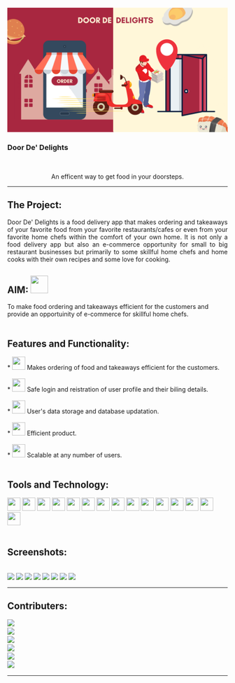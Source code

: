 <p align="center"><img src="https://github.com/CrystalShrestha/DoorDeDelights/blob/e5cf78e42d370514c600777cce596f65cebc2ca6/images/README.png" ></p>

### Door De' Delights
<br>
<p align = "center"> 
An efficent way to get food in your doorsteps.
</p>
<hr>

<h2> The Project:</h2>
<p align="justify">
 Door De' Delights is a food delivery app that makes ordering and takeaways of your favorite food from your favorite restaurants/cafes or even from your favorite home chefs within the comfort of your own home. It is not only a food delivery app but also an e-commerce opportunity for small to big restaurant businesses but primarily to some skillful home chefs and home cooks with their own recipes and some love for cooking.
</p>
<h2> AIM: <img src="https://imgur.com/zFz0s6y.png" width="40" height="40"></h2>
To make food ordering and takeaways efficient for the customers and provide an opportuinity of e-commerce for skillful home chefs.
<br>
<br>
<h2> Features and Functionality:</h2>
* <img src="https://imgur.com/WtwuRER.png" height="30" width="30"/>
  Makes ordering of food and takeaways efficient for the customers.
<br>
<br>
* <img src="https://imgur.com/0VpbpCz.png" height="30" width="30"/>
  Safe login and reistration of user profile and their biling details.
<br>
<br>
* <img src="https://imgur.com/sHHBBPW.png" height="30" width="30"/>
  User's data storage and database updatation.
<br>
<br>
* <img src="https://imgur.com/h1Tq6WT.png" height="30" width="30"/>
  Efficient product.
<br>
<br>
* <img src="https://imgur.com/lhBrXe6.png" height="30" width="30"/>
  Scalable at any number of users.
<br>
<br>
<h2>Tools and Technology:</h2>
<img src="https://imgur.com/8XrwS01.png" height="30" width="30"/>
<img src="https://imgur.com/5E7HeGk.png" height="30" width="30"/>
<img src="https://imgur.com/6uWgJIL.png" height="30" width="30"/>
<img src="https://imgur.com/AhmJulw.png" height="30" width="30"/>
<img src="https://imgur.com/tBgmSNq.png" height="30" width="30"/>
<img src="https://imgur.com/23NB9Vx.png" height="30" width="30"/>
<img src="https://imgur.com/ygSzJGN.png" height="30" width="30"/>
<img src="https://imgur.com/cXg9T6L.png" height="30" width="30"/>
<img src="https://imgur.com/ldKBKOI.png" height="30" width="30"/>
<img src="https://imgur.com/sThM4ng.png" height="30" width="30"/>
<img src="https://imgur.com/MbHNkUa.png" height="30" width="30"/>
<img src="https://imgur.com/LzyEQLN.png" height="30" width="30"/>
<img src="https://imgur.com/AwZioKz.png" height="30" width="30"/>
<img src="https://imgur.com/AIpqX2y.png" height="30" width="30"/>
<img src="https://imgur.com/fNeoC8l.png" height="30" width="30"/>
<br>
<br>
<h2>Screenshots:</h2>
<br>
<img src="https://imgur.com/q9EoA3p.png"width="" height="200"/>
<img src="https://imgur.com/Fp8xoQW.png"width=" " height="200"/>
<img src="https://imgur.com/0bFMMck.png"width=" " height="200"/>
<img src="https://imgur.com/m1N0i2d.png"width=" " height="200"/>
<img src="https://imgur.com/XSQHMG2.png"width=" " height="200"/>
<img src="https://imgur.com/PSNFJOF.png"width=" " height="200"/>
<img src="https://imgur.com/GIZJvl1.png"width=" " height="200"/>
<img src="https://imgur.com/igxIYY8.png"width=" " height="200"/>

<br>

<hr>
<h2> Contributers:</h2>
<a herf="https://github.com/CrystalShrestha">
<img src="https://img.shields.io/badge/-Crystal-blue"/>
</a>
<br>
<a herf="https://github.com/Samana19">
<img src="https://img.shields.io/badge/-Samana-pink"/>
</a>
<br>
<a herf="">
<img src="https://img.shields.io/badge/-Bipina-orange"/>
</a>
<br>
<a herf="https://github.com/astikagrg">
<img src="https://img.shields.io/badge/-Astika-teal"/>
</a>
<br>
<a herf="https://github.com/rupikarasaili">
<img src="https://img.shields.io/badge/-Rupika-yellow"/>
</a>
<br>
<a herf="https://github.com/Manjil00">
<img src="https://img.shields.io/badge/-Manzil-red"/>
</a>
<hr>


